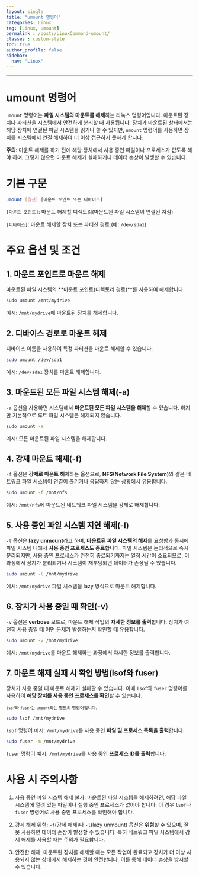```yaml
---
layout: single
title: "umount 명령어"
categories: Linux
tag: [Linux, umount]
permalink : /posts/LinuxCommand-umount/
classes : custom-style
toc: true
author_profile: false
sidebar:
  nav: "Linux"
---
```


<hr>

# umount 명령어

`umount` 명령어는 **파일 시스템의 마운트를 해제**하는 리눅스 명령어입니다. 마운트된 장치나 파티션을 시스템에서 안전하게 분리할 때 사용됩니다. 장치가 마운트된 상태에서는 해당 장치에 연결된 파일 시스템을 읽거나 쓸 수 있지만, `umount` 명령어를 사용하면 장치를 시스템에서 연결 해제하여 더 이상 접근하지 못하게 합니다.

<b>주의</b>: 마운트 해제를 하기 전에 해당 장치에서 사용 중인 파일이나 프로세스가 없도록 해야 하며, 그렇지 않으면 마운트 해제가 실패하거나 데이터 손상이 발생할 수 있습니다.

# 기본 구문

```bash
umount [옵션] [마운트 포인트 또는 디바이스]
```

`[마운트 포인트]`: 마운트 해제할 디렉토리(마운트된 파일 시스템이 연결된 지점)

`[디바이스]`: 마운트 해제할 장치 또는 파티션 경로.(예: `/dev/sda1`)

# 주요 옵션 및 조건

## 1. 마운트 포인트로 마운트 해제

마운트된 파일 시스템의 **마운트 포인트(디렉토리 경로)**를 사용하여 해제합니다.

```bash
sudo umount /mnt/mydrive
```

예시: `/mnt/mydrive`에 마운트된 장치를 해제합니다.

## 2. 디바이스 경로로 마운트 해제

디바이스 이름을 사용하여 특정 파티션을 마운트 해제할 수 있습니다.

```bash
sudo umount /dev/sda1
```

예시: `/dev/sda1` 장치를 마운트 해제합니다.

## 3. 마운트된 모든 파일 시스템 해제(-a)

`-a` 옵션을 사용하면 시스템에서 **마운트된 모든 파일 시스템을 해제**할 수 있습니다. 하지만 기본적으로 루트 파일 시스템은 해제되지 않습니다.

```bash
sudo umount -a
```

예시: 모든 마운트된 파일 시스템을 해제합니다.

## 4. 강제 마운트 해제(-f)

`-f` 옵션은 **강제로 마운트 해제**하는 옵션으로, <b>NFS(Network File System)</b>와 같은 네트워크 파일 시스템이 연결이 끊기거나 응답하지 않는 상황에서 유용합니다. 

```bash
sudo umount -f /mnt/nfs
```

예시: `/mnt/nfs`에 마운트된 네트워크 파일 시스템을 강제로 해제합니다.

## 5. 사용 중인 파일 시스템 지연 해제(-l)

`-l` 옵션은 <b>lazy unmount</b>라고 하며, **마운트된 파일 시스템의 해제**를 요청함과 동시에 파일 시스템 내에서 **사용 중인 프로세스도 종료**합니다. 파일 시스템은 논리적으로 즉시 분리되지만, 사용 중인 프로세스가 완전히 종료되기까지는 일정 시간이 소요되므로, 이 과정에서 장치가 분리되거나 시스템이 재부팅되면 데이터가 손상될 수 있습니다.

```bash
sudo umount -l /mnt/mydrive
```

예시: `/mnt/mydrive` 파일 시스템을 lazy 방식으로 마운트 해제합니다.

## 6. 장치가 사용 중일 때 확인(-v)

`-v` 옵션은 <b>verbose</b> 모드로, 마운트 해제 작업의 **자세한 정보를 출력**합니다. 장치가 여전히 사용 중일 때 어떤 문제가 발생하는지 확인할 때 유용합니다.

```bash
sudo umount -v /mnt/mydrive
```

예시: `/mnt/mydrive`를 마운트 해제하는 과정에서 자세한 정보를 출력합니다.

## 7. 마운트 해제 실패 시 확인 방법(lsof와 fuser)

장치가 사용 중일 때 마운트 해제가 실패할 수 있습니다. 이때 `lsof`와 `fuser` 명령어를 사용하여 **해당 장치를 사용 중인 프로세스를 확인**할 수 있습니다.

<small>`lsof`와 `fuser`는 `umount`와는 별도의 명령어입니다.</small>

```bash
sudo lsof /mnt/mydrive
```

`lsof` 명령어 예시: `/mnt/mydrive`를 사용 중인 **파일 및 프로세스 목록을 출력**합니다.

```bash
sudo fuser -m /mnt/mydrive
```

`fuser` 명령어 예시: `/mnt/mydrive`를 사용 중인 **프로세스 ID를 출력**합니다.

# 사용 시 주의사항

1. 사용 중인 파일 시스템 해제 불가: 마운트된 파일 시스템을 해제하려면, 해당 파일 시스템에 열려 있는 파일이나 실행 중인 프로세스가 없어야 합니다. 이 경우 `lsof`나 `fuser` 명령어로 사용 중인 프로세스를 확인해야 합니다.

2. 강제 해제 위험: `-f`(강제 해제)나 `-l`(lazy unmount) 옵션은 **위험**할 수 있으며, 잘못 사용하면 데이터 손상이 발생할 수 있습니다. 특히 네트워크 파일 시스템에서 강제 해제를 사용할 때는 주의가 필요합니다.

3. 안전한 해제: 마운트된 장치를 해제할 때는 모든 작업이 완료되고 장치가 더 이상 사용되지 않는 상태에서 해제하는 것이 안전합니다. 이를 통해 데이터 손상을 방지할 수 있습니다.